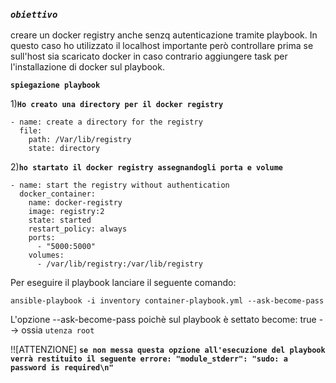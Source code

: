  ### *`obiettivo`*
creare un docker registry anche senzq autenticazione tramite playbook.
In questo caso ho utilizzato il localhost importante però controllare prima se sull'host sia scaricato docker in caso contrario aggiungere task per l'installazione di docker sul playbook.

**`spiegazione playbook`**

1)**`Ho creato una directory per il docker registry`**

    - name: create a directory for the registry
      file:
        path: /Var/lib/registry
        state: directory
2)**`ho startato il docker registry assegnandogli porta e volume`**

    - name: start the registry without authentication
      docker_container:
        name: docker-registry
        image: registry:2
        state: started
        restart_policy: always
        ports:
          - "5000:5000"
        volumes: 
          - /var/lib/registry:/var/lib/registry
Per eseguire il playbook lanciare il seguente comando:

`ansible-playbook -i inventory container-playbook.yml --ask-become-pass`

L'opzione --ask-become-pass poichè sul playbook è settato become: true --> ossia `utenza root`

!![ATTENZIONE] **`se non messa questa opzione all'esecuzione del playbook verrà restituito il seguente errore:
"module_stderr": "sudo: a password is required\n"`**



